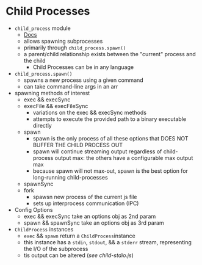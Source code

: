 # Child Processes
- `child_process` module
  - [Docs](https://nodejs.org/api/child_process.html)
  - allows spawning subprocesses
  - primarily through `child_process.spawn()`
  - a parent/child relationship exists between the "current" process and the child
    - Child Processes can be in any language
- `child_process.spawn()`
  - spawns a new process using a given command
  - can take command-line args in an arr
- spawning methods of interest
  - exec && execSync
  - execFile && execFileSync
    - variations on the exec && execSync methods
    - attempts to execute the provided path to a binary executable directly
  - spawn 
    - spawn is the only process of all these options that DOES NOT BUFFER THE CHILD PROCESS OUT
    - spawn will continue streaming output regardless of child-process output max: the others have a configurable max output max
    - because spawn will not max-out, spawn is the best option for long-running child-processes
  - spawnSync
  - fork
    - spawsn new process of the current js file
    - sets up interprocess communication (IPC)
- Config Options
  - exec && execSync take an options obj as 2nd param
  - spawn && spawnSync take an options obj as 3rd param
- `ChildProcess` instances
  - `exec` && `spawn` return a `ChildProcess`instance
  - this instance has a `stdin`, `stdout`, && a `stderr` stream, representing the I/O of the subprocess
  - tis output can be altered (_see child-stdio.js_)